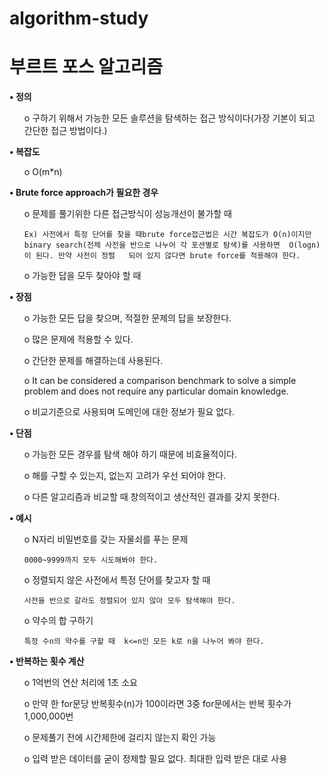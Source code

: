 # algorithm-study
<body>
  <h1>
부르트 포스 알고리즘
  </h1>
    <b>
•	정의
    </b>
  <ul>
  o 구하기 위해서 가능한 모든 솔루션을 탐색하는 접근 방식이다(가장 기본이 되고 간단한 접근 방법이다.)
  </ul>
  <b>
•	복잡도
  </b>
  <ul>
  o	O(m*n)
  </ul>
  <b>
•	Brute force approach가 필요한 경우
  </b>
  <ul>
  o	문제를 풀기위한 다른 접근방식이 성능개선이 불가할 때
  
  
    Ex) 사전에서 특정 단어를 찾을 때brute force접근법은 시간 복잡도가 O(n)이지만 binary search(전체 사전을 반으로 나누어 각 포션별로 탐색)를 사용하면  O(logn)이 된다. 만약 사전이 정렬   되어 있지 않다면 brute force를 적용해야 한다.
      
  o	가능한 답을 모두 찾아야 할 때
  </ul>
  <b>
•	장점
  </b>
<ul>
  o	가능한 모든 답을 찾으며, 적절한 문제의 답을 보장한다.
  
  o	많은 문제에 적용할 수 있다.
  
  o	간단한 문제를 해결하는데 사용된다.
  
  o	It can be considered a comparison benchmark to solve a simple problem and does not require any particular domain knowledge.
  
  o	 비교기준으로 사용되며 도메인에 대한 정보가 필요 없다.
  </ul>
  <b>
•	단점
  </b>
  <ul>
  o	가능한 모든 경우를 탐색 해야 하기 때문에 비효율적이다.
  
  o	해를 구할 수 있는지, 없는지 고려가 우선 되어야 한다.
  
  o	다른 알고리즘과 비교할 때 창의적이고 생산적인 결과를 갖지 못한다.
  </ul>
  <b>
•	예시
  </b>
  <ul>
  o	N자리 비밀번호를 갖는 자물쇠를 푸는 문제
  
    0000~9999까지 모두 시도해봐야 한다.
      
  o	정렬되지 않은 사전에서 특정 단어를 찾고자 할 때
  
    사전을 반으로 갈라도 정렬되어 있지 않아 모두 탐색해야 한다.
      
  o	약수의 합 구하기
  
    특정 수n의 약수를 구할 때  k<=n인 모든 k로 n을 나누어 봐야 한다.
  </ul>
  <b>
•	반복하는 횟수 계산
    </b>
    <ul>
  o	1억번의 연산 처리에 1초 소요
  
  o	만약 한 for문당 반복횟수(n)가 100이라면 3중 for문에서는 반복 횟수가 1,000,000번
  
  o	문제풀기 전에 시간제한에 걸리지 않는지 확인 가능
  
  o	입력 받은 데이터를 굳이 정제할 필요 없다. 최대한 입력 받은 대로 사용
    </ul>
  </body>
